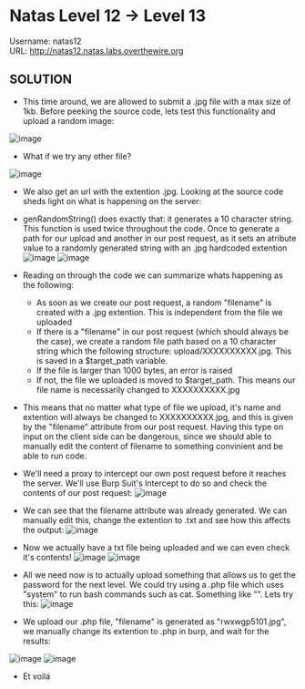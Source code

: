 # Natas Level 12 → Level 13

Username: natas12 <br>
URL:      http://natas12.natas.labs.overthewire.org

## SOLUTION

- This time around, we are allowed to submit a .jpg file with a max size of 1kb. Before peeking the source code, lets test this functionality and upload a random image:
  
![image](https://github.com/DjentMachine/OverTheWire-CTF/assets/44790709/a58a4ce0-3c7e-4642-bd81-915a0016c926)

- What if we try any other file?
  
![image](https://github.com/DjentMachine/OverTheWire-CTF/assets/44790709/05aea711-b168-4dcd-a9e2-6d32e41c2c32)

- We also get an url with the extention .jpg. Looking at the source code sheds light on what is happening on the server:

- genRandomString() does exactly that: it generates a 10 character string. This function is used twice throughout the code. Once to generate a path for our upload and another in our post request, as it sets an atribute value to a randomly generated string with an .jpg hardcoded extention  
 ![image](https://github.com/DjentMachine/OverTheWire-CTF/assets/44790709/f17b1888-d372-4099-964d-4d02889a3152)
 ![image](https://github.com/DjentMachine/OverTheWire-CTF/assets/44790709/9e915fad-7259-45fd-b85c-9df174806dc3)

- Reading on through the code we can summarize whats happening as the following:
  - As soon as we create our post request, a random "filename" is created with a .jpg extention. This is independent from the file we uploaded
  - If there is a "filename" in our post request (which should always be the case), we create a random file path based on a 10 character string which the following structure:  upload/XXXXXXXXXX.jpg. This is saved in a $target_path variable.
  - If the file is larger than 1000 bytes, an error is raised
  - If not, the file we uploaded is moved to $target_path. This means our file name is necessarily changed to XXXXXXXXXX.jpg     

- This means that no matter what type of file we upload, it's name and extention will always be changed to XXXXXXXXXX.jpg, and this is given by the "filename" attribute from our post request. Having this type on input on the client side can be dangerous, since we should able to manually edit the content of filename to something convinient and be able to run code.

- We'll need a proxy to intercept our own post request before it reaches the server. We'll use Burp Suit's Intercept to do so and check the contents of our post request:
  ![image](https://github.com/DjentMachine/OverTheWire-CTF/assets/44790709/214dcefb-1d45-44b9-a64a-ce3ab70ed1d1)

- We can see that the filename attribute was already generated. We can manually edit this, change the extention to .txt and see how this affects the output:
  ![image](https://github.com/DjentMachine/OverTheWire-CTF/assets/44790709/35d20c85-b130-45ed-a970-53e51e828d3e)

- Now we actually have a txt file being uploaded and we can even check it's contents!
  ![image](https://github.com/DjentMachine/OverTheWire-CTF/assets/44790709/36d70345-396a-4cea-87c3-6faceddf8832)
  ![image](https://github.com/DjentMachine/OverTheWire-CTF/assets/44790709/be09e7f3-aa05-4499-beeb-d95e96254cff)
- All we need now is to actually upload something that allows us to get the password for the next level. We could try using a .php file which uses "system" to run bash commands such as cat. Something like "<?php echo system(\"cat /etc/natas_webpass/natas13\"); ?>". Lets try this:
  ![image](https://github.com/DjentMachine/OverTheWire-CTF/assets/44790709/624ce4c9-c9d5-431d-a565-84edf53971be)

- We upload our .php file, "filename" is generated as "rwxwgp5101.jpg", we manually change its extention to .php in burp, and wait for the results:

![image](https://github.com/DjentMachine/OverTheWire-CTF/assets/44790709/ca90e230-5a0a-4819-b571-ea3a520b6876)
![image](https://github.com/DjentMachine/OverTheWire-CTF/assets/44790709/b999dcc6-7223-47df-90a3-a43c8c553c89)

- Et voilá
